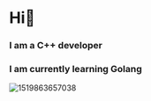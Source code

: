 <h1> Hi👋</h1>
<h3>I am a C++ developer</h3>
<h3>I am currently learning Golang</h3>

![1519863657038](https://user-images.githubusercontent.com/95048103/161373562-f82e4ff5-0877-416e-adbd-3d12be09d704.jpg)

